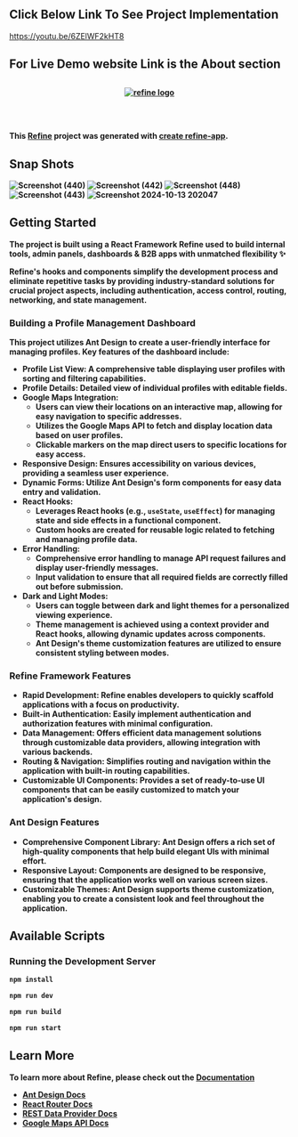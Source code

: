 
<h2>Click Below Link To See Project Implementation</h2>

https://youtu.be/6ZElWF2kHT8
<br>

<h2>For Live Demo <b>website Link<b> is the About section</h1>

<div align="center" style="margin: 30px;">
    <a href="https://refine.dev">
        <img alt="refine logo" src="https://refine.ams3.cdn.digitaloceanspaces.com/readme/refine-readme-banner.png">
    </a>
</div>

<br/>

This [Refine](https://github.com/refinedev/refine) project was generated with [create refine-app](https://github.com/refinedev/refine/tree/master/packages/create-refine-app).

## Snap Shots

![Screenshot (440)](https://github.com/user-attachments/assets/5c422068-8157-44fd-9462-74bfd221fe0b)
![Screenshot (442)](https://github.com/user-attachments/assets/564b5968-880a-49f3-bd34-65643f56670e)
![Screenshot (448)](https://github.com/user-attachments/assets/cf15619d-a6c8-4468-a6ff-ee7a579ad42e)
![Screenshot (443)](https://github.com/user-attachments/assets/ddde85a0-e02a-4d41-8953-d317c23e5eb0)
![Screenshot 2024-10-13 202047](https://github.com/user-attachments/assets/615d2f7b-38f0-4d86-9389-5e9cda9456a5)

## Getting Started

The project is built using a React Framework Refine used to build internal tools, admin panels, dashboards & B2B apps with unmatched flexibility ✨

Refine's hooks and components simplify the development process and eliminate repetitive tasks by providing industry-standard solutions for crucial project aspects, including authentication, access control, routing, networking, and state management.

### Building a Profile Management Dashboard

This project utilizes **Ant Design** to create a user-friendly interface for managing profiles. Key features of the dashboard include:

- **Profile List View**: A comprehensive table displaying user profiles with sorting and filtering capabilities.
- **Profile Details**: Detailed view of individual profiles with editable fields.
- **Google Maps Integration**: 
  - Users can view their locations on an interactive map, allowing for easy navigation to specific addresses.
  - Utilizes the Google Maps API to fetch and display location data based on user profiles.
  - Clickable markers on the map direct users to specific locations for easy access.
- **Responsive Design**: Ensures accessibility on various devices, providing a seamless user experience.
- **Dynamic Forms**: Utilize Ant Design's form components for easy data entry and validation.
- **React Hooks**: 
  - Leverages React hooks (e.g., `useState`, `useEffect`) for managing state and side effects in a functional component.
  - Custom hooks are created for reusable logic related to fetching and managing profile data.
- **Error Handling**: 
  - Comprehensive error handling to manage API request failures and display user-friendly messages.
  - Input validation to ensure that all required fields are correctly filled out before submission.
- **Dark and Light Modes**: 
  - Users can toggle between dark and light themes for a personalized viewing experience.
  - Theme management is achieved using a context provider and React hooks, allowing dynamic updates across components.
  - Ant Design's theme customization features are utilized to ensure consistent styling between modes.

### Refine Framework Features

- **Rapid Development**: Refine enables developers to quickly scaffold applications with a focus on productivity.
- **Built-in Authentication**: Easily implement authentication and authorization features with minimal configuration.
- **Data Management**: Offers efficient data management solutions through customizable data providers, allowing integration with various backends.
- **Routing & Navigation**: Simplifies routing and navigation within the application with built-in routing capabilities.
- **Customizable UI Components**: Provides a set of ready-to-use UI components that can be easily customized to match your application's design.

### Ant Design Features

- **Comprehensive Component Library**: Ant Design offers a rich set of high-quality components that help build elegant UIs with minimal effort.
- **Responsive Layout**: Components are designed to be responsive, ensuring that the application works well on various screen sizes.
- **Customizable Themes**: Ant Design supports theme customization, enabling you to create a consistent look and feel throughout the application.

## Available Scripts

### Running the Development Server

```bash
npm install  
```

```bash
npm run dev
```

```bash
npm run build
```

```bash
npm run start
```

## Learn More

To learn more about **Refine**, please check out the [Documentation](https://refine.dev/docs)

- [Ant Design Docs](https://refine.dev/docs/ui-frameworks/antd/tutorial/)
- [React Router Docs](https://refine.dev/docs/core/providers/router-provider/)
- [REST Data Provider Docs](https://refine.dev/docs/core/providers/data-provider/#overview)
- [Google Maps API Docs](https://developers.google.com/maps/documentation/javascript/tutorial)
